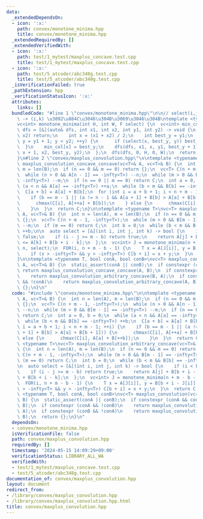 ```yaml
---
data:
  _extendedDependsOn:
  - icon: ':x:'
    path: convex/monotone_minima.hpp
    title: convex/monotone_minima.hpp
  _extendedRequiredBy: []
  _extendedVerifiedWith:
  - icon: ':x:'
    path: test/1_mytest/maxplus_concave.test.cpp
    title: test/1_mytest/maxplus_concave.test.cpp
  - icon: ':x:'
    path: test/5_atcoder/abc348g.test.cpp
    title: test/5_atcoder/abc348g.test.cpp
  _isVerificationFailed: true
  _pathExtension: hpp
  _verificationStatusIcon: ':x:'
  attributes:
    links: []
  bundledCode: "#line 1 \"convex/monotone_minima.hpp\"\n\n// select(i,j,k) : (i,j)\
    \ -> (i,k) \u3092\u884C\u3046\u304B\u3069\u3046\u304B\ntemplate <typename F>\n\
    vc<int> monotone_minima(int H, int W, F select) {\n  vc<int> min_col(H);\n  auto\
    \ dfs = [&](auto& dfs, int x1, int x2, int y1, int y2) -> void {\n    if (x1 ==\
    \ x2) return;\n    int x = (x1 + x2) / 2;\n    int best_y = y1;\n    for (int\
    \ y = y1 + 1; y < y2; ++y) {\n      if (select(x, best_y, y)) best_y = y;\n  \
    \  }\n    min_col[x] = best_y;\n    dfs(dfs, x1, x, y1, best_y + 1);\n    dfs(dfs,\
    \ x + 1, x2, best_y, y2);\n  };\n  dfs(dfs, 0, H, 0, W);\n  return min_col;\n\
    }\n#line 2 \"convex/maxplus_convolution.hpp\"\n\ntemplate <typename T>\nvc<T>\
    \ maxplus_convolution_concave_concave(vc<T>& A, vc<T>& B) {\n  int n = len(A),\
    \ m = len(B);\n  if (n == 0 && m == 0) return {};\n  vc<T> C(n + m - 1, -infty<T>);\n\
    \  while (n > 0 && A[n - 1] == -infty<T>) --n;\n  while (m > 0 && B[m - 1] ==\
    \ -infty<T>) --m;\n  if (n == 0 || m == 0) return C;\n  int a = 0, b = 0;\n  while\
    \ (a < n && A[a] == -infty<T>) ++a;\n  while (b < m && B[b] == -infty<T>) ++b;\n\
    \  C[a + b] = A[a] + B[b];\n  for (int i = a + b + 1; i < n + m - 1; ++i) {\n\
    \    if (b == m - 1 || (a != n - 1 && A[a + 1] + B[b] > A[a] + B[b + 1])) {\n\
    \      chmax(C[i], A[++a] + B[b]);\n    } else {\n      chmax(C[i], A[a] + B[++b]);\n\
    \    }\n  }\n  return C;\n}\n\ntemplate <typename T>\nvc<T> maxplus_convolution_arbitrary_concave(vc<T>&\
    \ A, vc<T>& B) {\n  int n = len(A), m = len(B);\n  if (n == 0 && m == 0) return\
    \ {};\n  vc<T> C(n + m - 1, -infty<T>);\n  while (m > 0 && B[m - 1] == -infty<T>)\
    \ --m;\n  if (m == 0) return C;\n  int b = 0;\n  while (b < m && B[b] == -infty<T>)\
    \ ++b;\n\n  auto select = [&](int i, int j, int k) -> bool {\n    if (i < k) return\
    \ false;\n    if (i - j >= m - b) return true;\n    return A[j] + B[b + i - j]\
    \ <= A[k] + B[b + i - k];\n  };\n  vc<int> J = monotone_minima(n + m - b - 1,\
    \ n, select);\n  FOR(i, n + m - b - 1) {\n    T x = A[J[i]], y = B[b + i - J[i]];\n\
    \    if (x > -infty<T> && y > -infty<T>) C[b + i] = x + y;\n  }\n  return C;\n\
    }\n\ntemplate <typename T, bool conA, bool conB>\nvc<T> maxplus_convolution(vc<T>&\
    \ A, vc<T>& B) {\n  static_assert(conA || conB);\n  if constexpr (conA && conB)\
    \ return maxplus_convolution_concave_concave(A, B);\n  if constexpr (conA && !conB)\n\
    \    return maxplus_convolution_arbitrary_concave(B, A);\n  if constexpr (conB\
    \ && !conA)\n    return maxplus_convolution_arbitrary_concave(A, B);\n  return\
    \ {};\n}\n"
  code: "#include \"convex/monotone_minima.hpp\"\n\ntemplate <typename T>\nvc<T> maxplus_convolution_concave_concave(vc<T>&\
    \ A, vc<T>& B) {\n  int n = len(A), m = len(B);\n  if (n == 0 && m == 0) return\
    \ {};\n  vc<T> C(n + m - 1, -infty<T>);\n  while (n > 0 && A[n - 1] == -infty<T>)\
    \ --n;\n  while (m > 0 && B[m - 1] == -infty<T>) --m;\n  if (n == 0 || m == 0)\
    \ return C;\n  int a = 0, b = 0;\n  while (a < n && A[a] == -infty<T>) ++a;\n\
    \  while (b < m && B[b] == -infty<T>) ++b;\n  C[a + b] = A[a] + B[b];\n  for (int\
    \ i = a + b + 1; i < n + m - 1; ++i) {\n    if (b == m - 1 || (a != n - 1 && A[a\
    \ + 1] + B[b] > A[a] + B[b + 1])) {\n      chmax(C[i], A[++a] + B[b]);\n    }\
    \ else {\n      chmax(C[i], A[a] + B[++b]);\n    }\n  }\n  return C;\n}\n\ntemplate\
    \ <typename T>\nvc<T> maxplus_convolution_arbitrary_concave(vc<T>& A, vc<T>& B)\
    \ {\n  int n = len(A), m = len(B);\n  if (n == 0 && m == 0) return {};\n  vc<T>\
    \ C(n + m - 1, -infty<T>);\n  while (m > 0 && B[m - 1] == -infty<T>) --m;\n  if\
    \ (m == 0) return C;\n  int b = 0;\n  while (b < m && B[b] == -infty<T>) ++b;\n\
    \n  auto select = [&](int i, int j, int k) -> bool {\n    if (i < k) return false;\n\
    \    if (i - j >= m - b) return true;\n    return A[j] + B[b + i - j] <= A[k]\
    \ + B[b + i - k];\n  };\n  vc<int> J = monotone_minima(n + m - b - 1, n, select);\n\
    \  FOR(i, n + m - b - 1) {\n    T x = A[J[i]], y = B[b + i - J[i]];\n    if (x\
    \ > -infty<T> && y > -infty<T>) C[b + i] = x + y;\n  }\n  return C;\n}\n\ntemplate\
    \ <typename T, bool conA, bool conB>\nvc<T> maxplus_convolution(vc<T>& A, vc<T>&\
    \ B) {\n  static_assert(conA || conB);\n  if constexpr (conA && conB) return maxplus_convolution_concave_concave(A,\
    \ B);\n  if constexpr (conA && !conB)\n    return maxplus_convolution_arbitrary_concave(B,\
    \ A);\n  if constexpr (conB && !conA)\n    return maxplus_convolution_arbitrary_concave(A,\
    \ B);\n  return {};\n}\n"
  dependsOn:
  - convex/monotone_minima.hpp
  isVerificationFile: false
  path: convex/maxplus_convolution.hpp
  requiredBy: []
  timestamp: '2024-05-15 14:09:29+09:00'
  verificationStatus: LIBRARY_ALL_WA
  verifiedWith:
  - test/1_mytest/maxplus_concave.test.cpp
  - test/5_atcoder/abc348g.test.cpp
documentation_of: convex/maxplus_convolution.hpp
layout: document
redirect_from:
- /library/convex/maxplus_convolution.hpp
- /library/convex/maxplus_convolution.hpp.html
title: convex/maxplus_convolution.hpp
---
```

